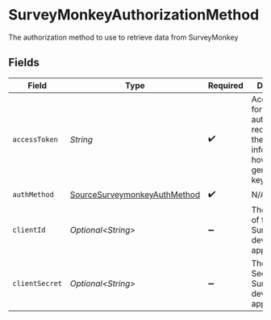 # SurveyMonkeyAuthorizationMethod

The authorization method to use to retrieve data from SurveyMonkey


## Fields

| Field                                                                                                                                                                             | Type                                                                                                                                                                              | Required                                                                                                                                                                          | Description                                                                                                                                                                       |
| --------------------------------------------------------------------------------------------------------------------------------------------------------------------------------- | --------------------------------------------------------------------------------------------------------------------------------------------------------------------------------- | --------------------------------------------------------------------------------------------------------------------------------------------------------------------------------- | --------------------------------------------------------------------------------------------------------------------------------------------------------------------------------- |
| `accessToken`                                                                                                                                                                     | *String*                                                                                                                                                                          | :heavy_check_mark:                                                                                                                                                                | Access Token for making authenticated requests. See the <a href="https://docs.airbyte.io/integrations/sources/surveymonkey">docs</a> for information on how to generate this key. |
| `authMethod`                                                                                                                                                                      | [SourceSurveymonkeyAuthMethod](../../models/shared/SourceSurveymonkeyAuthMethod.md)                                                                                               | :heavy_check_mark:                                                                                                                                                                | N/A                                                                                                                                                                               |
| `clientId`                                                                                                                                                                        | *Optional\<String>*                                                                                                                                                               | :heavy_minus_sign:                                                                                                                                                                | The Client ID of the SurveyMonkey developer application.                                                                                                                          |
| `clientSecret`                                                                                                                                                                    | *Optional\<String>*                                                                                                                                                               | :heavy_minus_sign:                                                                                                                                                                | The Client Secret of the SurveyMonkey developer application.                                                                                                                      |